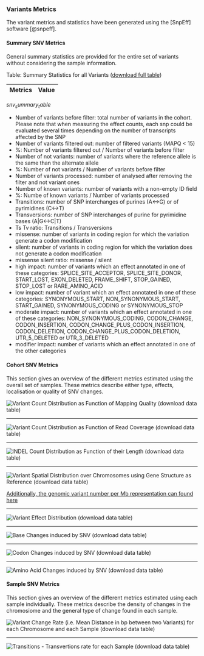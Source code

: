 ### Variants Metrics

The variant metrics and statistics have been generated using the [SnpEff] software [@snpeff].

#### Summary SNV Metrics

General summary statistics are provided for the entire set of variants without considering the sample information.

Table: Summary Statistics for all Variants ([download full table](SNV.SummaryTable.tsv))

Metrics|Value
-----|-----
$snv_summary_table$

* Number of variants before filter: total number of variants in the cohort. Please note that when measuring the effect counts, each snp could be evaluated several times depending on the number of transcripts affected by the SNP
* Number of variants filtered out: number of filtered variants (MAPQ < 15)
* %: Number of variants filtered out / Number of variants before filter
* Number of not variants: number of variants where the reference allele is the same than the alternate allele
* %: Number of not variants / Number of variants before filter
* Number of variants processed: number of analysed after removing the filter and not variant ones
* Number of known variants: number of variants with a non-empty ID field
* %: Numbe of known variants / Number of variants processed
* Transitions: number of SNP interchanges of purines (A<->G) or of pyrimidines (C<->T)
* Transversions: number of SNP interchanges of purine for pyrimidine bases (A|G<->C|T)
* Ts Tv ratio: Transitions / Transversions
* missense: number of variants in coding region for which the variation generate a codon modification
* silent: number of variants in coding region for which the variation does not generate a codon modification
* missense silent ratio: missense / silent
* high impact: number of variants which an effect annotated in one of these categories: SPLICE_SITE_ACCEPTOR, SPLICE_SITE_DONOR, START_LOST, EXON_DELETED, FRAME_SHIFT, STOP_GAINED, STOP_LOST or RARE_AMINO_ACID
* low impact: number of variant which an effect annotated in one of these categories: SYNONYMOUS_START, NON_SYNONYMOUS_START, START_GAINED, SYNONYMOUS_CODING or SYNONYMOUS_STOP
* moderate impact: number of variants which an effect annotated in one of these categories: NON_SYNONYMOUS_CODING, CODON_CHANGE, CODON_INSERTION, CODON_CHANGE_PLUS_CODON_INSERTION, CODON_DELETION, CODON_CHANGE_PLUS_CODON_DELETION, UTR_5_DELETED or UTR_3_DELETED
* modifier impact: number of variants which an effect annotated in one of the other categories

#### Cohort SNV Metrics

This section gives an overview of the different metrics estimated using the overall set of samples. These metrics describe either type, effects, localisation or quality of SNV changes.

![Variant Count Distribution as Function of Mapping Quality ([download data table](SNV.SNVQuality.tsv))](SNV.SNVQuality.jpeg)

---

![Variant Count Distribution as Function of Read Coverage ([download data table](SNV.SNVCoverage.tsv))](SNV.SNVCoverage.jpeg)

---

![INDEL Count Distribution as Function of their Length ([download data table](SNV.IndelLength.tsv))](SNV.IndelLength.jpeg)

---

![Variant Spatial Distribution over Chromosomes using Gene Structure as Reference ([download data table](SNV.CountRegions.tsv))](SNV.CountRegions.jpeg)

[Additionally, the genomic variant number per Mb representation can found here](SNV.chromosomeChange.zip)

---

![Variant Effect Distribution ([download data table](SNV.CountEffects.tsv))](SNV.CountEffects.jpeg)

---

![Base Changes induced by SNV ([download data table](SNV.BaseChange.tsv))](SNV.BaseChange.jpeg)

---

![Codon Changes induced by SNV ([download data table](SNV.codonChange.tsv))](SNV.codonChange.jpeg)

---

![Amino Acid Changes induced by SNV ([download data table](SNV.AminoAcidChange.tsv))](SNV.AminoAcidChange.jpeg)


#### Sample SNV Metrics

This section gives an overview of the different metrics estimated using each sample individually. These metrics describe the density of changes in the chromosiome and the general type of change found in each sample.

![Variant Change Rate (i.e. Mean Distance in bp between two Variants) for each Chromosome and each Sample ([download data table](SNV.changeRate.tsv))](SNV.changeRate.jpeg)

---

![Transitions - Transvertions rate for each Sample ([download data table](SNV.TsTv.tsv))](SNV.TsTv.jpeg)

